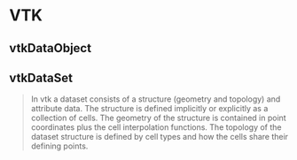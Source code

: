 # VTK

## vtkDataObject

## vtkDataSet
> In vtk a dataset consists of a structure (geometry and topology) and
> attribute data. The structure is defined implicitly or explicitly as
> a collection of cells. The geometry of the structure is contained in
> point coordinates plus the cell interpolation functions. The topology
> of the dataset structure is defined by cell types and how the cells
> share their defining points.